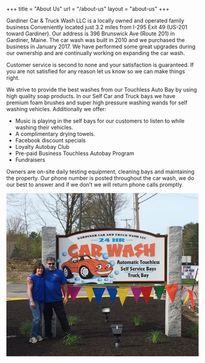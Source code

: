 +++ 
title = "About Us" 
url = "/about-us"
layout = "about-us"
+++

Gardiner Car & Truck Wash LLC is a locally owned and operated family business Conveniently located just 3.2 miles from I-295 Exit 49 (US-201 toward Gardiner). Our address is 396 Brunswick Ave (Route 201) in Gardiner, Maine. The car wash was built in 2010 and we purchased the business in January 2017. We have performed some great upgrades during our ownership and are continually working on expanding the car wash.

Customer service is second to none and your satisfaction is guaranteed. If you are not satisfied for any reason let us know so we can make things right.

We strive to provide the best washes from our Touchless Auto Bay by using high quality soap products. In our Self Car and Truck bays we have premium foam brushes and super high pressure washing wands for self washing vehicles.
Additionally we offer:

- Music is playing in the self bays for our customers to listen to while washing their vehicles.
- A complimentary drying towels.
- Facebook discount specials
- Loyalty Autobay Club
- Pre-paid Business Touchless Autobay Program
- Fundraisers

Owners are on-site daily testing equipment, cleaning bays and maintaining the property. Our phone number is posted throughout the car wash, we do our best to answer and if we don’t we will return phone calls promptly.

![Owners](images/owners.jpg)
